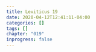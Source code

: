 ```yaml
---
title: Leviticus 19
date: 2020-04-12T12:41:11-04:00
categories: []
tags: []
chapter: "019"
inprogress: false
---
```


